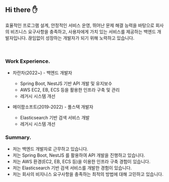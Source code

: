 ## Hi there ✋
효율적인 프로그램 설계, 안정적인 서비스 운영, 뛰어난 문제 해결 능력을 바탕으로 회사의 비즈니스 요구사항을 충족하고, 사용자에게 가치 있는 서비스를 제공하는 백엔드 개발자입니다.
끊임없이 성장하는 개발자가 되기 위해 노력하고 있습니다.

<br/>

### Work Experience.
- 차란차(2022~) - 백엔드 개발자
  - Spring Boot, NestJS 기반 API 개발 및 유지보수
  - AWS EC2, EB, ECS 등을 활용한 인프라 구축 및 관리
  - 레거시 시스템 개선
  
- 메이팜소프트(2019-2022) - 풀스택 개발자
  - Elasticsearch 기반 검색 서비스 개발
  - 레거시 시스템 개선

### Summary.
- 저는 백엔드 개발자로 근무하고 있습니다.
- 저는 Spring Boot, NestJS 를 활용하여 API 개발을 진행하고 있습니다.
- 저는 AWS 환경(EC2, EB, ECS 등)을 이용한 인프라 구축 경험이 있습니다.
- 저는 Elasticsearch 기반 검색 서비스를 개발한 경험이 있습니다.
- 저는 회사의 비지니스 요구사항을 충족하는 최적의 방법에 대해 고민하고 있습니다.






<!--
**sangjaeoh/sangjaeoh** is a ✨ _special_ ✨ repository because its `README.md` (this file) appears on your GitHub profile.

Here are some ideas to get you started:

- 🔭 I’m currently working on ...
- 🌱 I’m currently learning ...
- 👯 I’m looking to collaborate on ...
- 🤔 I’m looking for help with ...
- 💬 Ask me about ...
- 📫 How to reach me: ...
- 😄 Pronouns: ...
- ⚡ Fun fact: ...
-->
